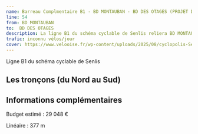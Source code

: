 ```yaml
---
name: Barreau Complmentaire B1 - BD MONTAUBAN - BD DES OTAGES (PROJET DE CHAUSSEE A VOIE CENTRALE BANALISEE)(CE BARREAU SERA INTEGRE A LA LIAISON A10)
line: 54
from: BD MONTAUBAN
to:  BD DES OTAGES 
description: La ligne B1 du schéma cyclable de Senlis reliera BD MONTAUBAN à BD DES OTAGES 
trafic: inconnu vélos/jour
cover: https://www.velooise.fr/wp-content/uploads/2025/08/cyclopolis-Senlis-B1.jpg
---
```

Ligne B1 du schéma cyclable de Senlis
## Les tronçons (du Nord au Sud)

## Informations complémentaires

Budget estimé : 29 048 €

Linéaire : 377 m

